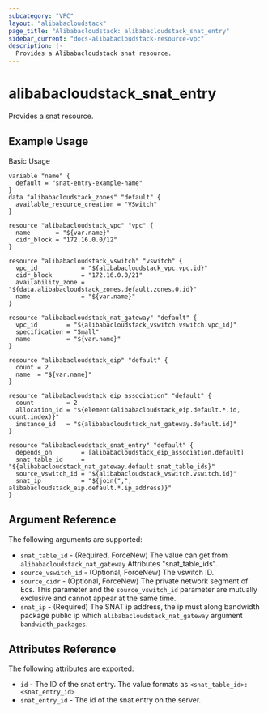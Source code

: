 ```yaml
---
subcategory: "VPC"
layout: "alibabacloudstack"
page_title: "Alibabacloudstack: alibabacloudstack_snat_entry"
sidebar_current: "docs-alibabacloudstack-resource-vpc"
description: |-
  Provides a Alibabacloudstack snat resource.
---
```


# alibabacloudstack\_snat_entry

Provides a snat resource.

## Example Usage

Basic Usage

```
variable "name" {
  default = "snat-entry-example-name"
}
data "alibabacloudstack_zones" "default" {
  available_resource_creation = "VSwitch"
}

resource "alibabacloudstack_vpc" "vpc" {
  name       = "${var.name}"
  cidr_block = "172.16.0.0/12"
}

resource "alibabacloudstack_vswitch" "vswitch" {
  vpc_id            = "${alibabacloudstack_vpc.vpc.id}"
  cidr_block        = "172.16.0.0/21"
  availability_zone = "${data.alibabacloudstack_zones.default.zones.0.id}"
  name              = "${var.name}"
}

resource "alibabacloudstack_nat_gateway" "default" {
  vpc_id        = "${alibabacloudstack_vswitch.vswitch.vpc_id}"
  specification = "Small"
  name          = "${var.name}"
}

resource "alibabacloudstack_eip" "default" {
  count = 2
  name  = "${var.name}"
}

resource "alibabacloudstack_eip_association" "default" {
  count         = 2
  allocation_id = "${element(alibabacloudstack_eip.default.*.id, count.index)}"
  instance_id   = "${alibabacloudstack_nat_gateway.default.id}"
}

resource "alibabacloudstack_snat_entry" "default" {
  depends_on        = [alibabacloudstack_eip_association.default]
  snat_table_id     = "${alibabacloudstack_nat_gateway.default.snat_table_ids}"
  source_vswitch_id = "${alibabacloudstack_vswitch.vswitch.id}"
  snat_ip           = "${join(",", alibabacloudstack_eip.default.*.ip_address)}"
}
```

## Argument Reference

The following arguments are supported:

* `snat_table_id` - (Required, ForceNew) The value can get from `alibabacloudstack_nat_gateway` Attributes "snat_table_ids".
* `source_vswitch_id` - (Optional, ForceNew) The vswitch ID.
* `source_cidr` - (Optional, ForceNew) The private network segment of Ecs. This parameter and the `source_vswitch_id` parameter are mutually exclusive and cannot appear at the same time.
* `snat_ip` - (Required) The SNAT ip address, the ip must along bandwidth package public ip which `alibabacloudstack_nat_gateway` argument `bandwidth_packages`.

## Attributes Reference

The following attributes are exported:

* `id` - The ID of the snat entry. The value formats as `<snat_table_id>:<snat_entry_id>`
* `snat_entry_id` - The id of the snat entry on the server.


